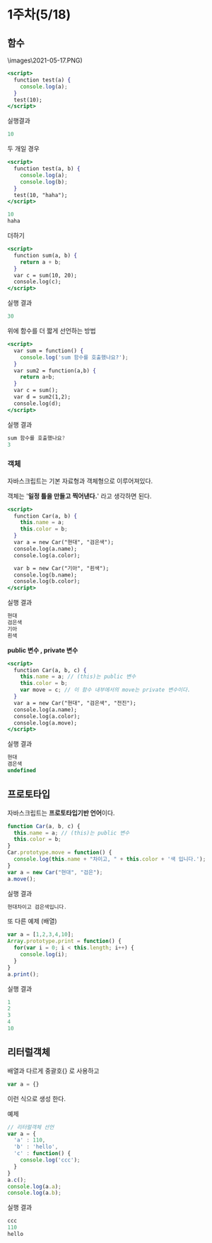 # 1주차(5/18)

## 함수

\images\2021-05-17.PNG)

```jsx
<script>
  function test(a) {
    console.log(a);
  }
  test(10);
</script>
```

실행결과

```jsx
10
```

두 개일 경우

```jsx
<script>
  function test(a, b) {
    console.log(a);
    console.log(b);
  }
  test(10, "haha");
</script>
```

```jsx
10
haha
```

더하기

```jsx
<script>
  function sum(a, b) {
    return a + b;
  }
  var c = sum(10, 20);
  console.log(c);
</script>
```

실행 결과

```jsx
30
```

위에 함수를 더 짧게 선언하는 방법

```jsx
<script>
  var sum = function() {
    console.log('sum 함수를 호출했나요?');
  }
  var sum2 = function(a,b) {
    return a+b;
  }
  var c = sum();
  var d = sum2(1,2);
  console.log(d);
</script>
```

실행 결과

```jsx
sum 함수를 호출했나요?
3
```

### 객체

자바스크립트는 기본 자료형과 객체형으로 이루어져있다.

객체는 '**일정 틀을 만들고 찍어낸다.**' 라고 생각하면 된다.

```jsx
<script>
  function Car(a, b) {
    this.name = a;
    this.color = b;
  }
  var a = new Car("현대", "검은색");
  console.log(a.name);
  console.log(a.color);

  var b = new Car("기아", "흰색");
  console.log(b.name);
  console.log(b.color);
</script>
```

실행 결과

```jsx
현대
검은색
기아
흰색
```

**public 변수 , private 변수**

```jsx
<script>
  function Car(a, b, c) {
    this.name = a; // (this)는 public 변수
    this.color = b;
    var move = c; // 이 함수 내부에서의 move는 private 변수이다.
  }
  var a = new Car("현대", "검은색", "전진");
  console.log(a.name);
  console.log(a.color);
  console.log(a.move);
</script>
```

실행 결과

```jsx
현대
겸은색
undefined
```

## 프로토타입

자바스크립트는 **프로토타입기반 언어**이다.

```jsx
function Car(a, b, c) {
  this.name = a; // (this)는 public 변수
  this.color = b;
}
Car.prototype.move = function() {
  console.log(this.name + "차이고, " + this.color + '색 입니다.');
}
var a = new Car("현대", "검은");
a.move();
```

실행 결과

```jsx
현대차이고 검은색입니다.
```

또 다른 예제 (배열)

```jsx
var a = [1,2,3,4,10];
Array.prototype.print = function() {
  for(var i = 0; i < this.length; i++) {
    console.log(i);
  }
}
a.print();
```

실행 결과

```jsx
1
2
3
4
10
```

## 리터럴객체

배열과 다르게 중괄호{} 로 사용하고 

```jsx
var a = {}
```

이런 식으로 생성 한다.

예제

```jsx
// 리터럴객체 선언
var a = {
  'a' : 110,
  'b' : 'hello',
  'c' : function() {
    console.log('ccc');
  }
}
a.c();
console.log(a.a);
console.log(a.b);
```

실행 결과

```jsx
ccc
110
hello
```


